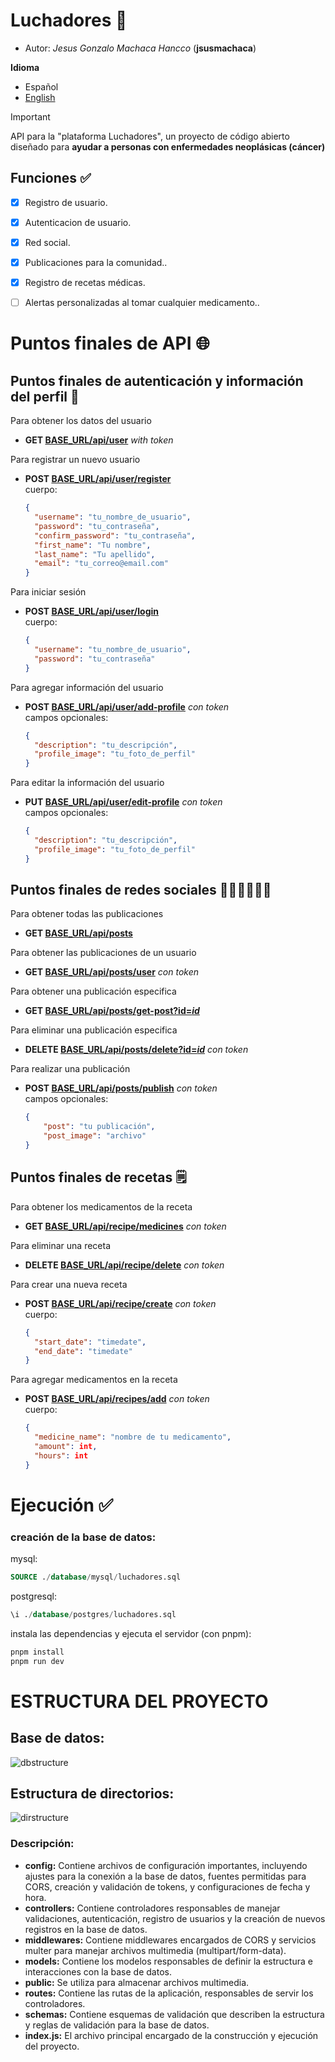 # Luchadores 💪

* Autor: *Jesus Gonzalo Machaca Hancco* (**jsusmachaca**)

**Idioma**
* Español
* [English](./README.md)

> [!IMPORTANT]
> API para la "plataforma Luchadores", un proyecto de código abierto diseñado para **ayudar a personas con enfermedades neoplásicas (cáncer)**

## Funciones ✅
- [x] Registro de usuario.
- [x] Autenticacion de usuario.
- [x] Red social.
- [x] Publicaciones para la comunidad..
- [x] Registro de recetas médicas.
- [ ] Alertas personalizadas al tomar cualquier medicamento..


# Puntos finales de API 🌐

## Puntos finales de autenticación y información del perfil 👤
Para obtener los datos del usuario
- **GET [BASE_URL/api/user]()** *with token*

Para registrar un nuevo usuario
- **POST [BASE_URL/api/user/register]()**  
  cuerpo: 
  ```json
  {
    "username": "tu_nombre_de_usuario",
    "password": "tu_contraseña",
    "confirm_password": "tu_contraseña",
    "first_name": "Tu nombre",
    "last_name": "Tu apellido",
    "email": "tu_correo@email.com"
  }
  ```

Para iniciar sesión
- **POST [BASE_URL/api/user/login]()**  
  cuerpo: 
  ```json
  {
    "username": "tu_nombre_de_usuario",
    "password": "tu_contraseña"
  }
  ```

Para agregar información del usuario
- **POST [BASE_URL/api/user/add-profile]()** *con token*  
  campos opcionales:
  ```json
  {
    "description": "tu_descripción",
    "profile_image": "tu_foto_de_perfil"
  }
  ```

Para editar la información del usuario
- **PUT [BASE_URL/api/user/edit-profile]()** *con token*  
  campos opcionales:
  ```json
  {
    "description": "tu_descripción",
    "profile_image": "tu_foto_de_perfil"
  }
  ```


## Puntos finales de redes sociales 🧑‍🤝‍🧑🧑‍🤝‍🧑
Para obtener todas las publicaciones
- **GET [BASE_URL/api/posts]()**

Para obtener las publicaciones de un usuario
- **GET [BASE_URL/api/posts/user]()** *con token*

Para obtener una publicación especifica
- **GET [BASE_URL/api/posts/get-post?id=*id*]()**

Para eliminar una publicación especifica
- **DELETE [BASE_URL/api/posts/delete?id=*id*]()** *con token*

Para realizar una publicación
- **POST [BASE_URL/api/posts/publish]()** *con token*  
  campos opcionales:
  ```json
  {
      "post": "tu publicación",
      "post_image": "archivo"
  }
  ```

## Puntos finales de recetas 🗒️
Para obtener los medicamentos de la receta
- **GET [BASE_URL/api/recipe/medicines]()** *con token*

Para eliminar una receta
- **DELETE [BASE_URL/api/recipe/delete]()** *con token*

Para crear una nueva receta
- **POST [BASE_URL/api/recipe/create]()** *con token*  
  cuerpo:
  ```json
  {
    "start_date": "timedate",
    "end_date": "timedate"
  }
  ```

Para agregar medicamentos en la receta
- **POST [BASE_URL/api/recipes/add]()** *con token*  
  cuerpo:
  ```json
  {
    "medicine_name": "nombre de tu medicamento",
    "amount": int,
    "hours": int
  }
  ```


# Ejecución ✅

### creación de la base de datos:
mysql:
```sql
SOURCE ./database/mysql/luchadores.sql
```
postgresql:
```sql
\i ./database/postgres/luchadores.sql
```
instala las dependencias y ejecuta el servidor (con pnpm):
```sh
pnpm install
pnpm run dev
```

# ESTRUCTURA DEL PROYECTO

## Base de datos: 
![dbstructure](./images/schema.png)

## Estructura de directorios:
![dirstructure](./images/tree1.png)
### Descripción:

- **config:** Contiene archivos de configuración importantes, incluyendo ajustes para la conexión a la base de datos, fuentes permitidas para CORS, creación y validación de tokens, y configuraciones de fecha y hora.
- **controllers:** Contiene controladores responsables de manejar validaciones, autenticación, registro de usuarios y la creación de nuevos registros en la base de datos.
- **middlewares:** Contiene middlewares encargados de CORS y servicios multer para manejar archivos multimedia (multipart/form-data).
- **models:** Contiene los modelos responsables de definir la estructura e interacciones con la base de datos.
- **public:** Se utiliza para almacenar archivos multimedia.
- **routes:** Contiene las rutas de la aplicación, responsables de servir los controladores.
- **schemas:** Contiene esquemas de validación que describen la estructura y reglas de validación para la base de datos.
- **index.js:** El archivo principal encargado de la construcción y ejecución del proyecto.